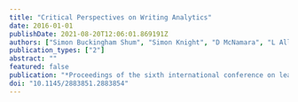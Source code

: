 ```yaml
---
title: "Critical Perspectives on Writing Analytics"
date: 2016-01-01
publishDate: 2021-08-20T12:06:01.869191Z
authors: ["Simon Buckingham Shum", "Simon Knight", "D McNamara", "L Allen", "D Bektik", "S Crossley"]
publication_types: ["2"]
abstract: ""
featured: false
publication: "*Proceedings of the sixth international conference on learning analytics łdots*"
doi: "10.1145/2883851.2883854"
---
```


